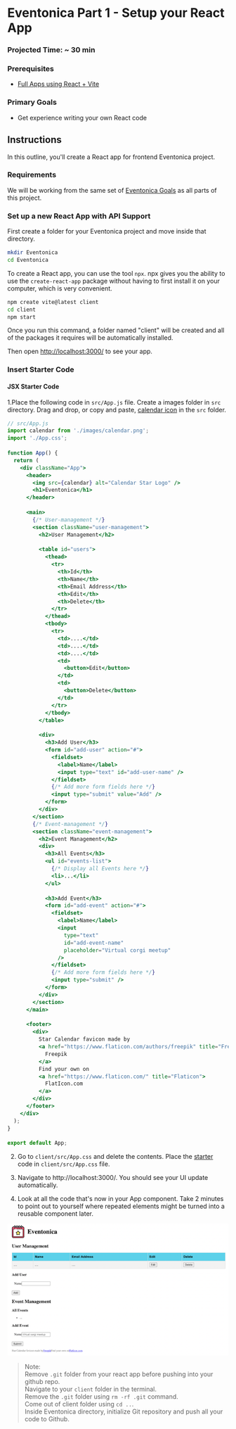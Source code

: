 # Eventonica Part 1 - Setup your React App

### Projected Time: ~ 30 min

### Prerequisites

- [Full Apps using React + Vite](https://github.com/Techtonica/curriculum/blob/main/react-js/react-local-vite.md)

### Primary Goals

- Get experience writing your own React code

## Instructions

In this outline, you'll create a React app for frontend Eventonica project.

### Requirements

We will be working from the same set of [Eventonica Goals](./README.md) as all parts of this project.

### Set up a new React App with API Support

First create a folder for your Eventonica project and move inside that directory.

```bash
mkdir Eventonica
cd Eventonica
```

To create a React app, you can use the tool `npx`. npx gives you the ability to use the `create-react-app` package without having to first install it on your computer, which is very convenient.

```bash
npm create vite@latest client
cd client
npm start
```

Once you run this command, a folder named "client" will be created and all of the packages it requires will be automatically installed.

Then open [http://localhost:3000/](http://localhost:3000/) to see your app.

### Insert Starter Code

#### JSX Starter Code

1.Place the following code in `src/App.js` file. Create a images folder in `src` directory. Drag and drop, or copy and paste, [calendar icon](./images/calendar.png) in the `src` folder.

```jsx
// src/App.js
import calendar from './images/calendar.png';
import './App.css';

function App() {
  return (
    <div className="App">
      <header>
        <img src={calendar} alt="Calendar Star Logo" />
        <h1>Eventonica</h1>
      </header>

      <main>
        {/* User-management */}
        <section className="user-management">
          <h2>User Management</h2>

          <table id="users">
            <thead>
              <tr>
                <th>Id</th>
                <th>Name</th>
                <th>Email Address</th>
                <th>Edit</th>
                <th>Delete</th>
              </tr>
            </thead>
            <tbody>
              <tr>
                <td>....</td>
                <td>....</td>
                <td>....</td>
                <td>
                  <button>Edit</button>
                </td>
                <td>
                  <button>Delete</button>
                </td>
              </tr>
            </tbody>
          </table>

          <div>
            <h3>Add User</h3>
            <form id="add-user" action="#">
              <fieldset>
                <label>Name</label>
                <input type="text" id="add-user-name" />
              </fieldset>
              {/* Add more form fields here */}
              <input type="submit" value="Add" />
            </form>
          </div>
        </section>
        {/* Event-management */}
        <section className="event-management">
          <h2>Event Management</h2>
          <div>
            <h3>All Events</h3>
            <ul id="events-list">
              {/* Display all Events here */}
              <li>...</li>
            </ul>

            <h3>Add Event</h3>
            <form id="add-event" action="#">
              <fieldset>
                <label>Name</label>
                <input
                  type="text"
                  id="add-event-name"
                  placeholder="Virtual corgi meetup"
                />
              </fieldset>
              {/* Add more form fields here */}
              <input type="submit" />
            </form>
          </div>
        </section>
      </main>

      <footer>
        <div>
          Star Calendar favicon made by
          <a href="https://www.flaticon.com/authors/freepik" title="Freepik">
            Freepik
          </a>
          Find your own on
          <a href="https://www.flaticon.com/" title="Flaticon">
            FlatIcon.com
          </a>
        </div>
      </footer>
    </div>
  );
}

export default App;
```

2.  Go to `client/src/App.css` and delete the contents. Place the [starter](./starter-code/index.css) code in `client/src/App.css` file.

3.  Navigate to http://localhost:3000/. You should see your UI update automatically.

4.  Look at all the code that's now in your App component. Take 2 minutes to point out to yourself where repeated elements might be turned into a reusable component later.

![](./images/eventonica-setup.png)

> Note:<br> Remove `.git` folder from your react app before pushing into your github repo.<br>Navigate to your `client` folder in the terminal.<br> Remove the `.git` folder using `rm -rf .git` command. <br>Come out of client folder using `cd ..`. <br>Inside Eventonica directory, initialize Git repository and push all your code to Github.
